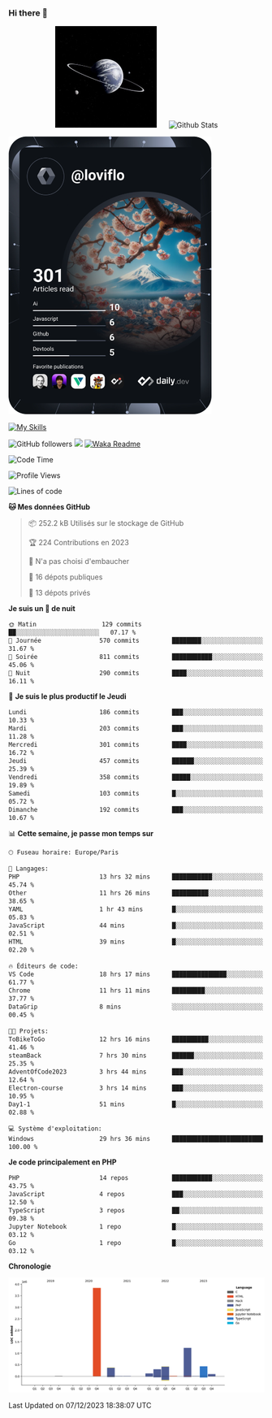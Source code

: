 ### Hi there 👋

<p align="center">
  <img src="https://github.com/Loviflo/Loviflo/blob/main/img/portrait.jpg" alt="Loviflo" height="200" style="margin-right: 20px"/>
  <img src="https://github-readme-stats.vercel.app/api?username=Loviflo&show_icons=true&theme=graywhite" alt="Github Stats" />
</p>

<a href="https://app.daily.dev/loviflo"><img src="https://github.com/loviflo/loviflo/blob/main/devcard.svg" width="400" alt="Loviflo's Dev Card"/></a>


[![My Skills](https://skillicons.dev/icons?i=php,laravel,symfony,mysql,js,ts,html,css,sass,angular,docker,webpack,vscode,figma,git,github,gitlab)](https://skillicons.dev)


![GitHub followers](https://img.shields.io/github/followers/Loviflo?label=Follow&style=social)
![](https://visitor-badge.glitch.me/badge?page_id=Loviflo.Loviflo)
[![Waka Readme](https://github.com/Loviflo/Loviflo/actions/workflows/update-stats.yml/badge.svg)](https://github.com/Loviflo/Loviflo/actions/workflows/update-stats.yml)

<!--START_SECTION:waka-->
![Code Time](http://img.shields.io/badge/Code%20Time-1%2C684%20hrs%209%20mins-blue)

![Profile Views](http://img.shields.io/badge/Vues%20du%20profil-15-blue)

![Lines of code](https://img.shields.io/badge/Depuis%20Hello%20World%2C%20j%27ai%20%C3%A9crit-6.8%20million%20Lignes%20de%20code-blue)

**🐱 Mes données GitHub** 

> 📦 252.2 kB Utilisés sur le stockage de GitHub 
 > 
> 🏆 224 Contributions en 2023
 > 
> 🚫 N'a pas choisi d'embaucher
 > 
> 📜 16 dépots publiques 
 > 
> 🔑 13 dépots privés 
 > 
**Je suis un 🦉 de nuit** 

```text
🌞 Matin                  129 commits         ██░░░░░░░░░░░░░░░░░░░░░░░   07.17 % 
🌆 Journée                570 commits         ████████░░░░░░░░░░░░░░░░░   31.67 % 
🌃 Soirée                 811 commits         ███████████░░░░░░░░░░░░░░   45.06 % 
🌙 Nuit                   290 commits         ████░░░░░░░░░░░░░░░░░░░░░   16.11 % 
```
📅 **Je suis le plus productif le Jeudi** 

```text
Lundi                    186 commits         ███░░░░░░░░░░░░░░░░░░░░░░   10.33 % 
Mardi                    203 commits         ███░░░░░░░░░░░░░░░░░░░░░░   11.28 % 
Mercredi                 301 commits         ████░░░░░░░░░░░░░░░░░░░░░   16.72 % 
Jeudi                    457 commits         ██████░░░░░░░░░░░░░░░░░░░   25.39 % 
Vendredi                 358 commits         █████░░░░░░░░░░░░░░░░░░░░   19.89 % 
Samedi                   103 commits         █░░░░░░░░░░░░░░░░░░░░░░░░   05.72 % 
Dimanche                 192 commits         ███░░░░░░░░░░░░░░░░░░░░░░   10.67 % 
```


📊 **Cette semaine, je passe mon temps sur** 

```text
🕑︎ Fuseau horaire: Europe/Paris

💬 Langages: 
PHP                      13 hrs 32 mins      ███████████░░░░░░░░░░░░░░   45.74 % 
Other                    11 hrs 26 mins      ██████████░░░░░░░░░░░░░░░   38.65 % 
YAML                     1 hr 43 mins        █░░░░░░░░░░░░░░░░░░░░░░░░   05.83 % 
JavaScript               44 mins             █░░░░░░░░░░░░░░░░░░░░░░░░   02.51 % 
HTML                     39 mins             █░░░░░░░░░░░░░░░░░░░░░░░░   02.20 % 

🔥 Éditeurs de code: 
VS Code                  18 hrs 17 mins      ███████████████░░░░░░░░░░   61.77 % 
Chrome                   11 hrs 11 mins      █████████░░░░░░░░░░░░░░░░   37.77 % 
DataGrip                 8 mins              ░░░░░░░░░░░░░░░░░░░░░░░░░   00.45 % 

🐱‍💻 Projets: 
ToBikeToGo               12 hrs 16 mins      ██████████░░░░░░░░░░░░░░░   41.46 % 
steamBack                7 hrs 30 mins       ██████░░░░░░░░░░░░░░░░░░░   25.35 % 
AdventOfCode2023         3 hrs 44 mins       ███░░░░░░░░░░░░░░░░░░░░░░   12.64 % 
Electron-course          3 hrs 14 mins       ███░░░░░░░░░░░░░░░░░░░░░░   10.95 % 
Day1-1                   51 mins             █░░░░░░░░░░░░░░░░░░░░░░░░   02.88 % 

💻 Système d'exploitation: 
Windows                  29 hrs 36 mins      █████████████████████████   100.00 % 
```

**Je code principalement en PHP** 

```text
PHP                      14 repos            ███████████░░░░░░░░░░░░░░   43.75 % 
JavaScript               4 repos             ███░░░░░░░░░░░░░░░░░░░░░░   12.50 % 
TypeScript               3 repos             ██░░░░░░░░░░░░░░░░░░░░░░░   09.38 % 
Jupyter Notebook         1 repo              █░░░░░░░░░░░░░░░░░░░░░░░░   03.12 % 
Go                       1 repo              █░░░░░░░░░░░░░░░░░░░░░░░░   03.12 % 
```



**Chronologie**

![Lines of Code chart](https://raw.githubusercontent.com/Loviflo/Loviflo/main/assets/bar_graph.png)


 Last Updated on 07/12/2023 18:38:07 UTC
<!--END_SECTION:waka-->
